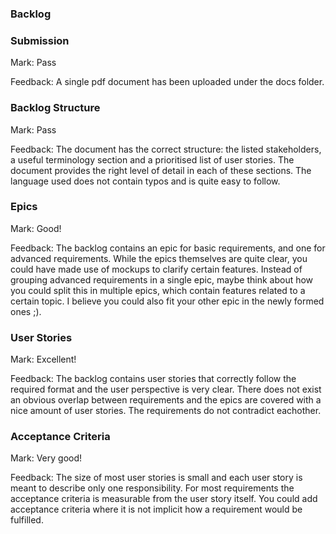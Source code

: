 ### Backlog

### Submission

Mark: Pass

Feedback: A single pdf document has been uploaded under the docs folder.


### Backlog Structure

Mark: Pass

Feedback: The document has the correct structure: the listed stakeholders, a useful terminology section and a prioritised list of user stories. The document provides the right level of detail in each of these sections. The language used does not contain typos and is quite easy to follow.


### Epics

Mark: Good!

Feedback: The backlog contains an epic for basic requirements, and one for advanced requirements. While the epics themselves are quite clear, you could have made use of mockups to clarify certain features. Instead of grouping advanced requirements in a single epic, maybe think about how you could split this in multiple epics, which contain features related to a certain topic. I believe you could also fit your other epic in the newly formed ones ;).

### User Stories

Mark: Excellent!

Feedback: The backlog contains user stories that correctly follow the required format and the user perspective is very clear. There does not exist an obvious overlap between requirements and the epics are covered with a nice amount of user stories. The requirements do not contradict eachother.

### Acceptance Criteria

Mark: Very good!

Feedback: The size of most user stories is small and each user story is meant to describe only one responsibility. For most requirements the acceptance criteria is measurable from the user story itself. You could add acceptance criteria where it is not implicit how a requirement would be fulfilled.

